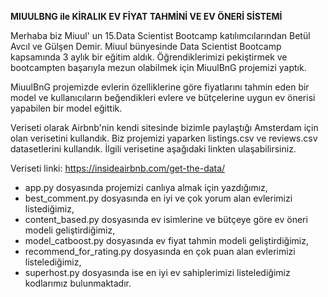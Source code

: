 **MIUULBNG ile KİRALIK EV FİYAT TAHMİNİ VE EV ÖNERİ SİSTEMİ**

Merhaba biz Miuul' un 15.Data Scientist Bootcamp katılımcılarından Betül Avcıl ve Gülşen Demir.
Miuul bünyesinde Data Scientist Bootcamp kapsamında 3 aylık bir eğitim aldık. 
Öğrendiklerimizi pekiştirmek ve bootcampten başarıyla mezun olabilmek için MiuulBnG projemizi yaptık.

MiuulBnG projemizde evlerin özelliklerine göre fiyatlarını tahmin eden bir model ve kullanıcıların beğendikleri evlere ve bütçelerine uygun ev önerisi yapabilen bir model eğittik.

Veriseti olarak Airbnb'nin kendi sitesinde bizimle paylaştığı Amsterdam için olan verisetini kullandık.
Biz projemizi yaparken listings.csv ve reviews.csv datasetlerini kullandık. İlgili verisetine aşağıdaki linkten ulaşabilirsiniz.



Veriseti linki:  https://insideairbnb.com/get-the-data/




* app.py dosyasında projemizi canlıya almak için yazdığımız,
* best_comment.py dosyasında en iyi ve çok yorum alan evlerimizi listediğimiz,
* content_based.py dosyasında ev isimlerine ve bütçeye göre ev öneri modeli geliştirdiğimiz,
* model_catboost.py dosyasında ev fiyat tahmin modeli geliştirdiğimiz,
* recommend_for_rating.py dosyasında en çok puan alan evlerimizi listelediğimiz,
* superhost.py dosyasında ise en iyi ev sahiplerimizi listelediğimiz kodlarımız bulunmaktadır.



